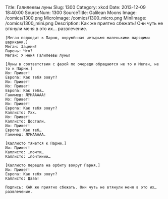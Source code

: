 Title: Галилеевы луны 
Slug: 1300 
Category: xkcd 
Date: 2013-12-09 18:40:00 
SourceNum: 1300 
SourceTitle: Galilean Moons 
Image: /comics/1300.png 
MicroImage: /comics/1300_micro.png 
MiniImage: /comics/1300_mini.png 
Description: Как же приятно сбежать! Они чуть не втянули меня в это их… развлечение. 



    [Меган подходит к Парню, окружённая четырьмя маленькими парящими шариками.]
    Меган: Зацени!
    Парень: Что?
    Меган: У меня Галилеевы луны!

    [Луны в соответствии с фазой по очереди обращаются не то к Меган, не то к Парню.]
    Ио: Привет!
    Европа: Как тебя зовут?
    Ио: Привет!
    Ио: Привет!
    Европа: Как тебя…
    Ганимед: ЛУНААААА!
    Ио: Привет!
    Ио: Привет!
    Европа: Как тебя зовут?
    Каллисто: Ухх.
    Ио: Привет!
    Каллисто: Достали.
    Ио: Привет!
    Европа: Как теб…
    Ганимед: ЛУНААААА.

    [Каллисто тянется к Парню.]
    Ио: Привет!
    Каллисто: …почти…
    Каллисто: …почтииии…

    [Каллисто перешла на орбиту вокруг Парня.]
    Ио: Привет!
    Европа: Как тебя зовут?
    Каллисто: Дааа!

    Подпись: КАК же приятно сбежать. Они чуть не втянули меня в это их… развлечение.
